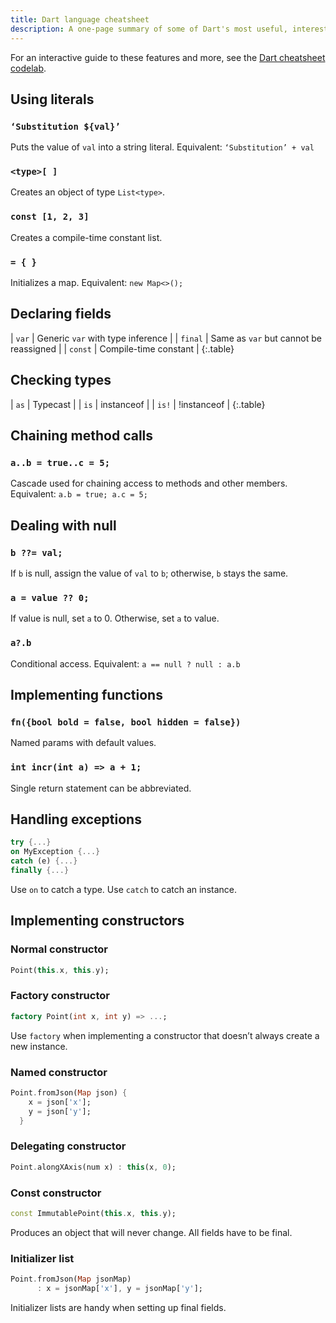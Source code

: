 ```yaml
---
title: Dart language cheatsheet
description: A one-page summary of some of Dart's most useful, interesting features.
---
```


For an interactive guide to these features and more, see the
[Dart cheatsheet codelab](/codelabs/dart-cheatsheet).

## Using literals

### `‘Substitution ${val}’`

Puts the value of `val` into a string literal.
Equivalent: `‘Substitution’ + val`

### `<type>[ ]`

Creates an object of type `List<type>`.

### `const [1, 2, 3]`

Creates a compile-time constant list.

### `= { }`

Initializes a map.
Equivalent: `new Map<>();`

## Declaring fields

| `var` | Generic `var` with type inference |
| `final` | Same as `var` but cannot be reassigned |
| `const` | Compile-time constant |
{:.table}


## Checking types

| `as` | Typecast |
| `is` | instanceof |
| `is!` | !instanceof |
{:.table}


## Chaining method calls

### `a..b = true..c = 5;`

Cascade used for chaining access to methods and other members.
Equivalent: `a.b = true; a.c = 5;`


## Dealing with null

### `b ??= val;`

If `b` is null, assign the value of `val` to `b`;
otherwise, `b` stays the same.

### `a = value ?? 0;`

If value is null, set `a` to 0.
Otherwise, set `a` to value.

### `a?.b`

Conditional access.
Equivalent: `a == null ? null : a.b`


## Implementing functions

### `fn({bool bold = false, bool hidden = false})`

Named params with default values.

### `int incr(int a) => a + 1;`

Single return statement can be abbreviated.

## Handling exceptions

```dart
try {...}
on MyException {...}
catch (e) {...}
finally {...}
```

Use `on` to catch a type.
Use `catch` to catch an instance.

## Implementing constructors

### Normal constructor

```dart
Point(this.x, this.y);
```

### Factory constructor

```dart
factory Point(int x, int y) => ...;
```

Use `factory` when implementing a constructor that
doesn’t always create a new instance.


### Named constructor

```dart
Point.fromJson(Map json) {
    x = json['x'];
    y = json['y'];
  }
```

### Delegating constructor

```dart
Point.alongXAxis(num x) : this(x, 0);
```

### Const constructor

```dart
const ImmutablePoint(this.x, this.y);
```

Produces an object that will never change. All fields have to be final.

### Initializer list

```dart
Point.fromJson(Map jsonMap)
      : x = jsonMap['x'], y = jsonMap['y'];
```

Initializer lists are handy when setting up final fields.
